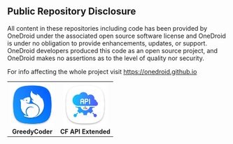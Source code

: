 ## Public Repository Disclosure
All content in these repositories including code has been provided by OneDroid under the associated open source software license and OneDroid is under no obligation to provide enhancements, updates, or support. OneDroid developers produced this code as an open source project, and OneDroid makes no assertions as to the level of quality nor security.

For info affecting the whole project visit https://onedroid.github.io

<table>
  <tbody>
    <tr>
      <td align="center" valign="top">
        <a href="https://github.com/OneDroid/GreedyCoder">
          <img src="https://github.com/OneDroid/GreedyCoder/blob/main/readme/app_icon/android/res/mipmap-xxxhdpi/ic_launcher.png" height="100" alt="GreedyCoder">
        </a>
        <br/><b>GreedyCoder</b>
      </td>
      <td align="center" valign="top">
        <a href="https://github.com/OneDroid/codeforces-api-extended">
          <img src="https://github.com/OneDroid/codeforces-api-extended/blob/main/readme/codeforces-api-extended.png" height="100" alt="Codeforces API Extended">
        </a>
        <br/><b>CF API Extended</b>
      </td>
    </tr>
  </tbody>
</table>
